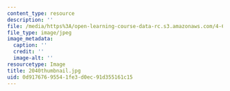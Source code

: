 ```yaml
---
content_type: resource
description: ''
file: /media/https%3A/open-learning-course-data-rc.s3.amazonaws.com/4-614-religious-architecture-and-islamic-cultures-fall-2002/0d91767695541fe3d0ec91d355161c15_2040thumbnail.jpg
file_type: image/jpeg
image_metadata:
  caption: ''
  credit: ''
  image-alt: ''
resourcetype: Image
title: 2040thumbnail.jpg
uid: 0d917676-9554-1fe3-d0ec-91d355161c15
---
```

